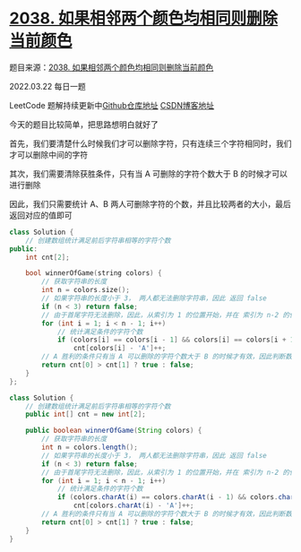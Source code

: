 # [2038. 如果相邻两个颜色均相同则删除当前颜色](https://leetcode-cn.com/problems/remove-colored-pieces-if-both-neighbors-are-the-same-color/)

题目来源：[2038. 如果相邻两个颜色均相同则删除当前颜色](https://leetcode-cn.com/problems/remove-colored-pieces-if-both-neighbors-are-the-same-color/)

2022.03.22 每日一题

LeetCode 题解持续更新中[Github仓库地址](https://github.com/SleepingXiaoming/LeetCode-Problem-Solution.git) [CSDN博客地址](https://blog.csdn.net/qq_46176960/category_11617162.html)



今天的题目比较简单，把思路想明白就好了

首先，我们要清楚什么时候我们才可以删除字符，只有连续三个字符相同时，我们才可以删除中间的字符

其次，我们需要清除获胜条件，只有当 A 可删除的字符个数大于 B 的时候才可以进行删除

因此，我们只需要统计 A、B 两人可删除字符的个数，并且比较两者的大小，最后返回对应的值即可

```C++ [ ]
class Solution {
    // 创建数组统计满足前后字符串相等的字符个数
public:
    int cnt[2];

    bool winnerOfGame(string colors) {
        // 获取字符串的长度
        int n = colors.size();
        // 如果字符串的长度小于 3， 两人都无法删除字符串，因此 返回 false
        if (n < 3) return false;
        // 由于首尾字符无法删除，因此，从索引为 1 的位置开始，并在 索引为 n-2 的位置结束
        for (int i = 1; i < n - 1; i++)
            // 统计满足条件的字符个数
            if (colors[i] == colors[i - 1] && colors[i] == colors[i + 1])
                cnt[colors[i] - 'A']++;
        // A 胜利的条件只有当 A 可以删除的字符个数大于 B 的时候才有效，因此判断数组中两个数的值，并返回相应结果
        return cnt[0] > cnt[1] ? true : false;
    }
};
```

```Java [ ]
class Solution {
    // 创建数组统计满足前后字符串相等的字符个数
    public int[] cnt = new int[2];

    public boolean winnerOfGame(String colors) {
        // 获取字符串的长度
        int n = colors.length();
        // 如果字符串的长度小于 3， 两人都无法删除字符串，因此 返回 false
        if (n < 3) return false;
        // 由于首尾字符无法删除，因此，从索引为 1 的位置开始，并在 索引为 n-2 的位置结束
        for (int i = 1; i < n - 1; i++)
            // 统计满足条件的字符个数
            if (colors.charAt(i) == colors.charAt(i - 1) && colors.charAt(i) == colors.charAt(i + 1))
                cnt[colors.charAt(i) - 'A']++;
        // A 胜利的条件只有当 A 可以删除的字符个数大于 B 的时候才有效，因此判断数组中两个数的值，并返回相应结果
        return cnt[0] > cnt[1] ? true : false;
    }
}
```

